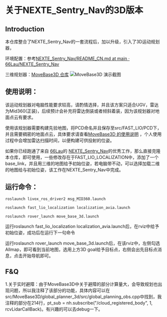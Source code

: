 # 关于NEXTE_Sentry_Nav的3D版本

## Introduction

本仓库整合了NEXTE_Sentry_Nav的一套流程后，加以升级，引入了3D运动规划器，

环境配置：参考[NEXTE_Sentry_Nav/README_CN.md at main · 66Lau/NEXTE_Sentry_Nav](https://github.com/66Lau/NEXTE_Sentry_Nav/blob/main/README_CN.md)

三维规划器：[MoveBase3D 仓库](https://github.com/WilsonGuo/MoveBase3D)
![MoveBase3D 演示截图](https://github.com/user-attachments/assets/cf40b041-b371-43cf-8372-e8a0ce4ff554)


## 使用说明：

该运动规划器对电脑性能要求较高，请酌情选择，并且该方案只适合UGV，雷达为Mid360(正装)，后续预计会补充将雷达倒装或者倾斜着装，因为该规划器对地面点云有要求。

使用该规划器需要构建先验地图，将PCD命名并且保存至src/FAST_LIO/PCD下，并且需要稠密的地面点云，具体要求请查看[MoveBase3D 的使用说明](https://github.com/WilsonGuo/MoveBase3D/blob/main/README.md)
，个人使用过程中会增加雷达扫描时间，以便构建可供投射的位姿。

如果你已经跑通了来自 [66Lau](https://github.com/66Lau)的 [NEXTE_Sentry_Nav](https://github.com/66Lau/NEXTE_Sentry_Nav)的优秀工作，那么直接克隆本仓库，即可使用，一些修改存在于FAST_LIO_LOCALIZATION中，添加了一个base_link，并且用三维的地图给予初始位姿，若电脑带不动，可以选择加载二维的地图给与初始位姿，该工作在NEXTE_Sentry_Nav中完成。

## 运行命令：

```
roslaunch livox_ros_driver2 msg_MID360.launch

roslaunch fast_lio_localization localization_avia.launch

roslaunch rover_launch move_base_3d.launch
```
运行roslaunch fast_lio_localization localization_avia.launch后，在rviz中给予初始位姿，成功后在运行下一句命令

运行roslaunch rover_launch move_base_3d.launch后，在该rviz中，左侧勾选Allmap，即可看到当前地图，选用上方3D goal给予目标点，右侧会出先目标点消息，点击开始导航即可。
## F&Q
1.关于实时避障：由于MoveBase3D中关于避障的部分计算量大，会导致规划也出现问题，所以我注释了该部分的功能，具体内容可以在src/MoveBase3D/global_planner_3d/src/global_planning_obs.cpp中找到，我注释的部分在214行，pt_sub = nh.subscribe("/cloud_registered_body", 1, rcvLidarCallBack)。有兴趣的可以去debug一下。
